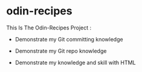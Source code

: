# odin-recipes
This Is The Odin-Recipes Project :

- Demonstrate my Git committing knowledge

- Demonstrate my Git repo knowledge

- Demonstrate my knowledge and skill with HTML